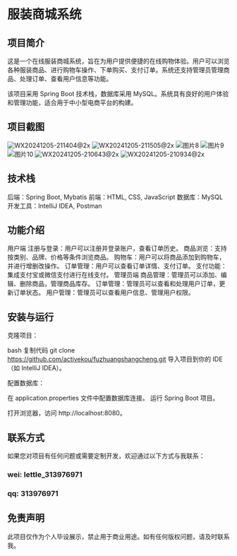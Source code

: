 # 服装商城系统
## 项目简介
这是一个在线服装商城系统，旨在为用户提供便捷的在线购物体验。用户可以浏览各种服装商品、进行购物车操作、下单购买、支付订单。系统还支持管理员管理商品、处理订单、查看用户信息等功能。

该项目采用 Spring Boot 技术栈，数据库采用 MySQL。系统具有良好的用户体验和管理功能，适合用于中小型电商平台的构建。

## 项目截图
![WX20241205-211404@2x](https://github.com/user-attachments/assets/f3098186-b1f2-44a6-9099-a8011c66312f)
![WX20241205-211505@2x](https://github.com/user-attachments/assets/d89260ae-b0f1-449b-a09b-b4bb8374572f)
![图片8](https://github.com/user-attachments/assets/e72e6bdb-1c3a-4f20-8ed1-2df6f94e9928)
![图片9](https://github.com/user-attachments/assets/07dfcc1e-0bec-4ef7-a9cd-9d8e82c5570b)
![图片10](https://github.com/user-attachments/assets/887642c1-2091-4067-8c6d-e571982b6c48)
![WX20241205-210643@2x](https://github.com/user-attachments/assets/325dfeff-ce7d-4370-b5cd-c8919a47b272)
![WX20241205-210934@2x](https://github.com/user-attachments/assets/b9399271-a224-408f-8520-43b62b992f0e)


## 技术栈
后端：Spring Boot, Mybatis
前端：HTML, CSS, JavaScript 
数据库：MySQL
开发工具：IntelliJ IDEA, Postman
## 功能介绍
用户端
注册与登录：用户可以注册并登录账户，查看订单历史。
商品浏览：支持按类别、品牌、价格等条件浏览商品。
购物车：用户可以将商品添加到购物车，并进行增删改操作。
订单管理：用户可以查看订单详情、支付订单。
支付功能：集成支付宝或微信支付进行在线支付。
管理员端
商品管理：管理员可以添加、编辑、删除商品，管理商品库存。
订单管理：管理员可以查看和处理用户订单，更新订单状态。
用户管理：管理员可以查看用户信息、管理用户权限。
## 安装与运行
克隆项目：

bash
复制代码
git clone https://github.com/activekou/fuzhuangshangcheng.git
导入项目到你的 IDE（如 IntelliJ IDEA）。

配置数据库：

在 application.properties 文件中配置数据库连接。
运行 Spring Boot 项目。

打开浏览器，访问 http://localhost:8080。

## 联系方式
如果您对项目有任何问题或需要定制开发，欢迎通过以下方式与我联系：
### wei: lettle_313976971
### qq: 313976971
## 免责声明
此项目仅作为个人毕设展示，禁止用于商业用途。如有任何版权问题，请及时联系我。

